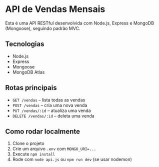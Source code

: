 # API de Vendas Mensais

Esta é uma API RESTful desenvolvida com Node.js, Express e MongoDB (Mongoose), seguindo padrão MVC.

## Tecnologias
- Node.js
- Express
- Mongoose
- MongoDB Atlas

## Rotas principais
- `GET /vendas` – lista todas as vendas
- `POST /vendas` – cria uma nova venda
- `PUT /vendas/:id` – atualiza uma venda
- `DELETE /vendas/:id` – deleta uma venda

## Como rodar localmente
1. Clone o projeto
2. Crie um arquivo `.env` com `MONGO_URI=...`
3. Execute `npm install`
4. Rode com `node api.js` ou `npm run dev` (se usar nodemon)

